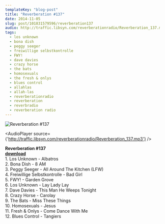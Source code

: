 ```yaml
---
templateKey: "blog-post"
title: "Reverberation #137"
date: 2014-11-05
slug: post/101831579596/reverberation137
audio: http://traffic.libsyn.com/reverberationradio/Reverberation_137.mp3
tags:
  - los unknown
  - bona dish
  - peggy seeger
  - freiwillige selbstkontrolle
  - FWY!
  - dave davies
  - crazy horse
  - the bats
  - homosexuals
  - the fresh & onlys
  - blues control
  - allahlas
  - allah-las
  - reverberationradio
  - reverberation
  - reverbradio
  - reverberation radio
---
```


![Reverberation #137](../images/0d9033312a68bd9134ce06f2e465fc5b0f7e5d2f8c06885f6912856935519314.jpg)

<AudioPlayer source={'http://traffic.libsyn.com/reverberationradio/Reverberation_137.mp3'} />

<p><strong>Reverberation #137</strong><br /><a href="http://traffic.libsyn.com/reverberationradio/Reverberation_137.mp3"><strong>download</strong><br /></a>1. Los Unknown - Albatros<br />2. Bona Dish - 8 AM<br />3. Peggy Seeger - All Around The Kitchen (LFW)<br />4. Freiwillige Selbstkontrolle - Bad Girl<br />5. FWY! - Garden Grove<br />6. Los Unknown&#8203;&#8203; - Lay Lady Lay<br />7. Dave Davies - This Man He Weeps Tonight<br />8. Crazy Horse - Carolay<br />9. The Bats - Miss These Things<br />10. Homosexuals - Jesus<br />11. Fresh &amp; Onlys - Come Dance With Me<br />12. Blues Control - Tangiers &#8203;</p>
